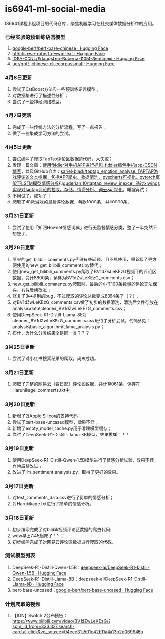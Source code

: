 # is6941-ml-social-media

IS6941课程小组项目的代码仓库，聚焦机器学习在社交媒体数据分析中的应用。

### 已经实验的预训练语言模型

1. [google-bert/bert-base-chinese · Hugging Face](https://huggingface.co/google-bert/bert-base-chinese)
2. [hfl/chinese-roberta-wwm-ext · Hugging Face](https://huggingface.co/hfl/chinese-roberta-wwm-ext)
3. [IDEA-CCNL/Erlangshen-Roberta-110M-Sentiment · Hugging Face](https://huggingface.co/IDEA-CCNL/Erlangshen-Roberta-110M-Sentiment)
4. [uer/gpt2-chinese-cluecorpussmall · Hugging Face](https://huggingface.co/uer/gpt2-chinese-cluecorpussmall)

### 4月8日更新

1. 尝试了CatBoost方法和一些预训练语言模型；
2. 对数据集进行了描述性分析；
3. 尝试了一些神经网络模型。

### 4月7日更新

1. 完成了一些传统方法的分析流程，写了一点报告；
2. 做了一些集成学习方法的尝试。

### 4月5日更新

1. 尝试编写了爬取TapTap评论区数据的代码，大失败；
2. 发现一篇文章：[使用fiddler对手机APP进行抓包_fiddler抓包手机app-CSDN博客](https://blog.csdn.net/xyz846/article/details/78963245)，以及GitHub仓库：[sariel-black/taptap_emotion_analyse: TAPTAP游戏评论的文本挖掘，包括APP爬虫、数据清洗、pyecharts可视化、pytorch框架下LSTM模型情感分析](https://github.com/sariel-black/taptap_emotion_analyse/tree/master)和[guderian110/taptap_review_inexcel: 通过xlwings实现对taptap评论的拉取，存储、情感分析、词云&amp;可视化](https://github.com/guderian110/taptap_review_inexcel)，睡醒再试；
3. 不用试了，成功了！
4. 爬取了40款游戏的最新评论数据，每款1000条，共40000条。

### 3月31日更新

1. 尝试了使用「知网Hownet情感词典」进行无监督情感分类，整了一半突然不想整了。

### 3月26日更新

1. 原来的get_bilibili_comments.py代码有些问题，且不易使用，重新写了更方便使用的new_get_bilibili_comments.py替代；
2. 使用new_get_bilibili_comments.py爬取了BV1dZwLeKEzG视频下的评论区数据，共计8800条，保存为BV1dZwLeKEzG_comments.csv；
3. new_get_bilibili_comments.py爬取时，最后的小于100条数量的评论无法保存，有待后续改进；
4. 修复了3中提到的bug，不过爬取的评论总数变成8364条了（？）；
5. 对BV1dZwLeKEzG_comments.csv做了初步的数据清洗，清洗后文件存放在analysis\data\cleaned_BV1dZwLeKEzG_comments.csv；
6. 使用DeepSeek-R1-Distill-Llama-8B对cleaned_BV1dZwLeKEzG_comments.csv进行了分析尝试，代码参见：analysis\basic_algorithm\Llama_analysis.py；
7. 布什，为什么分类结果全是同一类？？？

### 3月25日更新

1. 尝试了对小红书搜索结果的爬取，尚未成功。

### 3月21日更新

1. 爬取了完整的网易云《春日影》评论区数据，共计18061条，保存在Haruhikage_comments.txt中。

### 3月20日更新

1. 新增了对Apple Silicon的支持代码；
2. 尝试了bert-base-uncased模型，效果不佳；
3. 新增了empty_model_cache.py用于清理模型缓存；
4. 尝试了DeepSeek-R1-Distill-Llama-8B模型，效果拔群！！！

### 3月19日更新

1. 使用DeepSeek-R1-Distill-Qwen-1.5B模型进行了情感分析试验，效果不佳，有待后续改进；
2. 改进了llm_sentiment_analysis.py，取得了更好的效果。

### 3月17日更新

1. 对test_comments_data.csv进行了简单的情感分析；
2. 对Haruhikage.txt进行了简单的情感分析。

### 3月16日更新

1. 初步编写完成了对bilibili视频评论区数据的爬虫代码;
2. wdw早上7:45起床了 ^ ^ ；
3. 初步编写完成了对网易云评论区数据进行爬取的代码。

### 测试模型列表

1. DeepSeek-R1-Distill-Qwen-1.5B：[deepseek-ai/DeepSeek-R1-Distill-Qwen-1.5B · Hugging Face](https://huggingface.co/deepseek-ai/DeepSeek-R1-Distill-Qwen-1.5B)
2. DeepSeek-R1-Distill-Llama-8B：[deepseek-ai/DeepSeek-R1-Distill-Llama-8B · Hugging Face](https://huggingface.co/deepseek-ai/DeepSeek-R1-Distill-Llama-8B)
3. bert-base-uncased：[google-bert/bert-base-uncased · Hugging Face](https://huggingface.co/google-bert/bert-base-uncased)

### 计划爬取的视频

1. 【IGN】Switch 2公布预告：https://www.bilibili.com/video/BV1dZwLeKEzG/?spm_id_from=333.337.search-card.all.click&vd_source=04ece31a501c42b11a4a13b2d069946b
